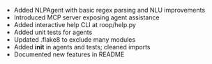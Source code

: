 - Added NLPAgent with basic regex parsing and NLU improvements
- Introduced MCP server exposing agent assistance
- Added interactive help CLI at roop/help.py
- Added unit tests for agents
- Updated .flake8 to exclude many modules
- Added __init__ in agents and tests; cleaned imports
- Documented new features in README
